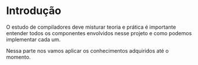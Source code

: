 Introdução
======

O estudo de compiladores deve misturar teoria e prática é importante entender todos os componentes envolvidos nesse projeto e como podemos implementar cada um.

Nessa parte nos vamos aplicar os conhecimentos adquiridos até o momento.